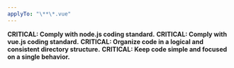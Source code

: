 ```yaml
---
applyTo: "\**\*.vue"
---
```

**CRITICAL: Comply with node.js coding standard.**
**CRITICAL: Comply with vue.js coding standard.**
**CRITICAL: Organize code in a logical and consistent directory structure.**
**CRITICAL: Keep code simple and focused on a single behavior.**
